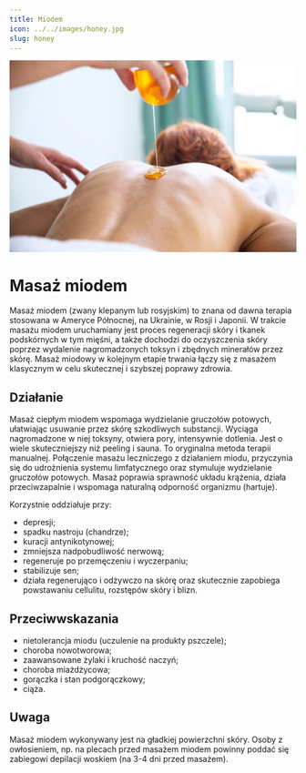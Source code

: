 ```yaml
---
title: Miodem
icon: ../../images/honey.jpg
slug: honey
---
```


![Zdjęcie masażu](../../images/honey.jpg)

# Masaż miodem

Masaż miodem (zwany klepanym lub rosyjskim) to znana od dawna terapia stosowana w Ameryce Północnej, na Ukrainie, w Rosji i Japonii. W trakcie masażu miodem uruchamiany jest proces regeneracji skóry i tkanek podskórnych w tym mięśni, a także dochodzi do oczyszczenia skóry poprzez wydalenie nagromadzonych toksyn i zbędnych minerałów przez skórę. Masaż miodowy w kolejnym etapie trwania łączy się z masażem klasycznym w celu skutecznej i szybszej poprawy zdrowia.

## Działanie

Masaż ciepłym miodem wspomaga wydzielanie gruczołów potowych, ułatwiając usuwanie przez skórę szkodliwych substancji. Wyciąga nagromadzone w niej toksyny, otwiera pory, intensywnie dotlenia. Jest o wiele skuteczniejszy niż peeling i sauna. To oryginalna metoda terapii manualnej. Połączenie masażu leczniczego z działaniem miodu, przyczynia się do udrożnienia systemu limfatycznego oraz stymuluje wydzielanie gruczołów potowych. Masaż poprawia sprawność układu krążenia, działa przeciwzapalnie i wspomaga naturalną odporność organizmu (hartuje).

Korzystnie oddziałuje przy:

- depresji;
- spadku nastroju (chandrze);
- kuracji antynikotynowej;
- zmniejsza nadpobudliwość nerwową;
- regeneruje po przemęczeniu i wyczerpaniu;
- stabilizuje sen;
- działa regenerująco i odżywczo na skórę oraz skutecznie zapobiega powstawaniu cellulitu, rozstępów skóry i blizn.

## Przeciwwskazania

- nietolerancja miodu (uczulenie na produkty pszczele);
- choroba nowotworowa;
- zaawansowane żylaki i kruchość naczyń;
- choroba miażdżycowa;
- gorączka i stan podgorączkowy;
- ciąża.

## Uwaga

Masaż miodem wykonywany jest na gładkiej powierzchni skóry. Osoby z owłosieniem, np. na plecach przed masażem miodem powinny poddać się zabiegowi depilacji woskiem (na 3-4 dni przed masażem).
